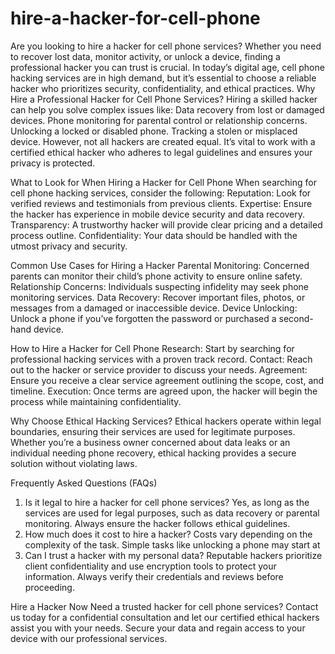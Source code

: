 # hire-a-hacker-for-cell-phone
Are you looking to hire a hacker for cell phone services? Whether you need to recover lost data, monitor activity, or unlock a device, finding a professional hacker you can trust is crucial. In today’s digital age, cell phone hacking services are in high demand, but it’s essential to choose a reliable hacker who prioritizes security, confidentiality, and ethical practices.
Why Hire a Professional Hacker for Cell Phone Services?
Hiring a skilled hacker can help you solve complex issues like:
Data recovery from lost or damaged devices.
Phone monitoring for parental control or relationship concerns.
Unlocking a locked or disabled phone.
Tracking a stolen or misplaced device.
However, not all hackers are created equal. It’s vital to work with a certified ethical hacker who adheres to legal guidelines and ensures your privacy is protected.

What to Look for When Hiring a Hacker for Cell Phone
When searching for cell phone hacking services, consider the following:
Reputation: Look for verified reviews and testimonials from previous clients.
Expertise: Ensure the hacker has experience in mobile device security and data recovery.
Transparency: A trustworthy hacker will provide clear pricing and a detailed process outline.
Confidentiality: Your data should be handled with the utmost privacy and security.

Common Use Cases for Hiring a Hacker
Parental Monitoring: Concerned parents can monitor their child’s phone activity to ensure online safety.
Relationship Concerns: Individuals suspecting infidelity may seek phone monitoring services.
Data Recovery: Recover important files, photos, or messages from a damaged or inaccessible device.
Device Unlocking: Unlock a phone if you’ve forgotten the password or purchased a second-hand device.

How to Hire a Hacker for Cell Phone
Research: Start by searching for professional hacking services with a proven track record.
Contact: Reach out to the hacker or service provider to discuss your needs.
Agreement: Ensure you receive a clear service agreement outlining the scope, cost, and timeline.
Execution: Once terms are agreed upon, the hacker will begin the process while maintaining confidentiality.

Why Choose Ethical Hacking Services?
Ethical hackers operate within legal boundaries, ensuring their services are used for legitimate purposes. Whether you’re a business owner concerned about data leaks or an individual needing phone recovery, ethical hacking provides a secure solution without violating laws.

Frequently Asked Questions (FAQs)
1. Is it legal to hire a hacker for cell phone services?
Yes, as long as the services are used for legal purposes, such as data recovery or parental monitoring. Always ensure the hacker follows ethical guidelines.
2. How much does it cost to hire a hacker?
Costs vary depending on the complexity of the task. Simple tasks like unlocking a phone may start at 
3. Can I trust a hacker with my personal data?
Reputable hackers prioritize client confidentiality and use encryption tools to protect your information. Always verify their credentials and reviews before proceeding.

Hire a Hacker Now
Need a trusted hacker for cell phone services? Contact us today for a confidential consultation and let our certified ethical hackers assist you with your needs. Secure your data and regain access to your device with our professional services.


